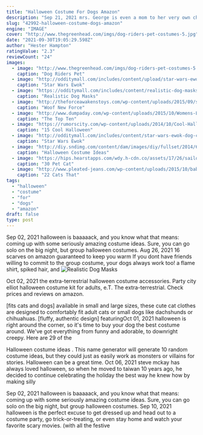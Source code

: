 ```yaml
---
title: "Halloween Costume For Dogs Amazon"
description: "Sep 21, 2021 mrs. George is even a mom to her very own chihuahua, making this the perfect halloween outfit for small dogs, and one that will keep your puppy out of the burn book. Shop now: rubie's"
slug: "42992-halloween-costume-dogs-amazon"
engine: "IMAGE"
cover: "http://www.thegreenhead.com/imgs/dog-riders-pet-costumes-5.jpg"
date: "2021-09-30T19:05:29.598Z"
author: "Hester Hampton"
ratingValue: "2.3"
reviewCount: "24"
images:
  - image: "http://www.thegreenhead.com/imgs/dog-riders-pet-costumes-5.jpg"
    caption: "Dog Riders Pet"
  - image: "http://odditymall.com/includes/content/upload/star-wars-ewok-dog-costume-5171.jpg"
    caption: "Star Wars Ewok"
  - image: "https://odditymall.com/includes/content/realistic-dog-masks-0.jpg"
    caption: "Realistic Dog Masks"
  - image: "http://theforceawakenstoys.com/wp-content/uploads/2015/09/star-wars-ewok-dog-costume.jpg"
    caption: "Woof New Force"
  - image: "http://www.dumpaday.com/wp-content/uploads/2015/10/Womens-Lost-Puppy-Humorous-Costume.jpg"
    caption: "The Top Ten"
  - image: "https://rumorscity.com/wp-content/uploads/2014/10/Cool-Halloween-Costume-For-Pets-02.jpg"
    caption: "15 Cool Halloween"
  - image: "http://odditymall.com/includes/content/star-wars-ewok-dog-costume-0.jpg"
    caption: "Star Wars Ewok"
  - image: "http://diy.sndimg.com/content/dam/images/diy/fullset/2014/6/9/0/CI-Gabriel-Bouys_dog-in-super-hero-Halloween-costume_v.jpg.rend.hgtvcom.966.1288.jpeg"
    caption: "Halloween Costume Ideas"
  - image: "https://hips.hearstapps.com/wdy.h-cdn.co/assets/17/26/sailor-cat-costume.jpg?crop=1.0xw:1xh;center,top&resize=768:*"
    caption: "30 Pet Cat"
  - image: "http://www.pleated-jeans.com/wp-content/uploads/2015/10/babble-1-1.jpg"
    caption: "22 Cats That"
tags:
  - "halloween"
  - "costume"
  - "for"
  - "dogs"
  - "amazon"
draft: false
type: post
---
```


Sep 02, 2021 halloween is baaaaack, and you know what that means: coming up with some seriously amazing costume ideas. Sure, you can go solo on the big night, but group halloween costumes. Aug 26, 2021 16 scarves on amazon guaranteed to keep you warm  If you dont have friends willing to commit to the group costume, your dogs always work too! a flame shirt, spiked hair, and
![Realistic Dog Masks](https://odditymall.com/includes/content/realistic-dog-masks-0.jpg "Realistic Dog Masks")

Oct 02, 2021 the extra-terrestrial halloween costume accessories. Party city elliot halloween costume kit for adults, e.T. The extra-terrestrial. Check prices and reviews on amazon.
<!--inArticleAds-->

<!--galleryOne-->

[fits cats and dogs]  available in small and large sizes, these cute cat clothes are designed to comfortably fit adult cats or small dogs like dachshunds or chihuahuas. [fluffy, authentic design]  featuringOct 01, 2021 halloween is right around the corner, so it's time to buy your dog the best costume around. We've got everything from funny and adorable, to downright creepy. Here are 29 of the
<!--inArticleAds-->

<!--galleryTwo-->

Halloween costume ideas . This name generator will generate 10 random costume ideas, but they could just as easily work as monsters or villains for stories. Halloween can be a great time. Oct 06, 2021 steve mckay has always loved halloween, so when he moved to taiwan 10 years ago, he decided to continue celebrating the holiday the best way he knew how  by making silly
<!--galleryThree-->

Sep 02, 2021 halloween is baaaaack, and you know what that means: coming up with some seriously amazing costume ideas. Sure, you can go solo on the big night, but group halloween costumes. Sep 10, 2021 halloween is the perfect excuse to get dressed up and head out to a costume party, go trick-or-treating, or even stay home and watch your favorite scary movies. (with all the festive